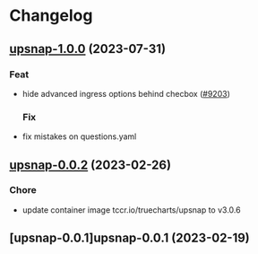 # Changelog






## [upsnap-1.0.0](https://github.com/truecharts/charts/compare/upsnap-0.0.2...upsnap-1.0.0) (2023-07-31)

### Feat

- hide advanced ingress options behind checbox ([#9203](https://github.com/truecharts/charts/issues/9203))
  
  ### Fix

- fix mistakes on questions.yaml
  
  


## [upsnap-0.0.2](https://github.com/truecharts/charts/compare/upsnap-0.0.1...upsnap-0.0.2) (2023-02-26)

### Chore

- update container image tccr.io/truecharts/upsnap to v3.0.6
  
  


## [upsnap-0.0.1]upsnap-0.0.1 (2023-02-19)

